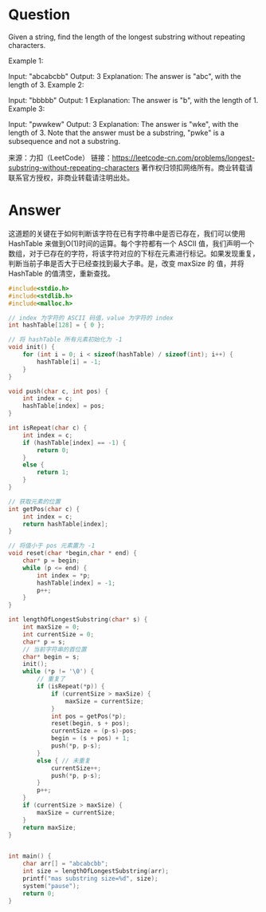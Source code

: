 # Question

Given a string, find the length of the longest substring without repeating characters.

Example 1:

Input: "abcabcbb"
Output: 3 
Explanation: The answer is "abc", with the length of 3. 
Example 2:

Input: "bbbbb"
Output: 1
Explanation: The answer is "b", with the length of 1.
Example 3:

Input: "pwwkew"
Output: 3
Explanation: The answer is "wke", with the length of 3. 
             Note that the answer must be a substring, "pwke" is a subsequence and not a substring.

来源：力扣（LeetCode）
链接：https://leetcode-cn.com/problems/longest-substring-without-repeating-characters
著作权归领扣网络所有。商业转载请联系官方授权，非商业转载请注明出处。

# Answer

这道题的关键在于如何判断该字符在已有字符串中是否已存在，我们可以使用 HashTable 来做到O(1)时间的运算。每个字符都有一个 ASCII 值，我们声明一个数组，对于已存在的字符，将该字符对应的下标在元素进行标记。如果发现重复，判断当前子串是否大于已经查找到最大子串。是，改变 maxSize 的 值，并将 HashTable 的值清空，重新查找。

```c
#include<stdio.h>
#include<stdlib.h>
#include<malloc.h>

// index 为字符的 ASCII 码值，value 为字符的 index
int hashTable[128] = { 0 };

// 将 hashTable 所有元素初始化为 -1
void init() {
	for (int i = 0; i < sizeof(hashTable) / sizeof(int); i++) {
		hashTable[i] = -1;
	}
}

void push(char c, int pos) {
	int index = c;
	hashTable[index] = pos;
}

int isRepeat(char c) {
	int index = c;
	if (hashTable[index] == -1) {
		return 0;
	}
	else {
		return 1;
	}
}

// 获取元素的位置
int getPos(char c) {
	int index = c;
	return hashTable[index];
}

// 将值小于 pos 元素置为 -1
void reset(char *begin,char * end) {
	char* p = begin;
	while (p <= end) {
		int index = *p;
		hashTable[index] = -1;
		p++;
	}
}

int lengthOfLongestSubstring(char* s) {
	int maxSize = 0;
	int currentSize = 0;
	char* p = s;
	// 当前字符串的首位置
	char* begin = s;
	init();
	while (*p != '\0') {
		// 重复了
		if (isRepeat(*p)) {
			if (currentSize > maxSize) {
				maxSize = currentSize;
			}
			int pos = getPos(*p);
			reset(begin, s + pos);
			currentSize = (p-s)-pos;
			begin = (s + pos) + 1;
			push(*p, p-s);
		}
		else { // 未重复
			currentSize++;
			push(*p, p-s);
		}
		p++;
	}
	if (currentSize > maxSize) {
		maxSize = currentSize;
	}
	return maxSize;
}


int main() {
	char arr[] = "abcabcbb";
	int size = lengthOfLongestSubstring(arr);
	printf("mas substring size=%d", size);
	system("pause");
	return 0;
}
```

